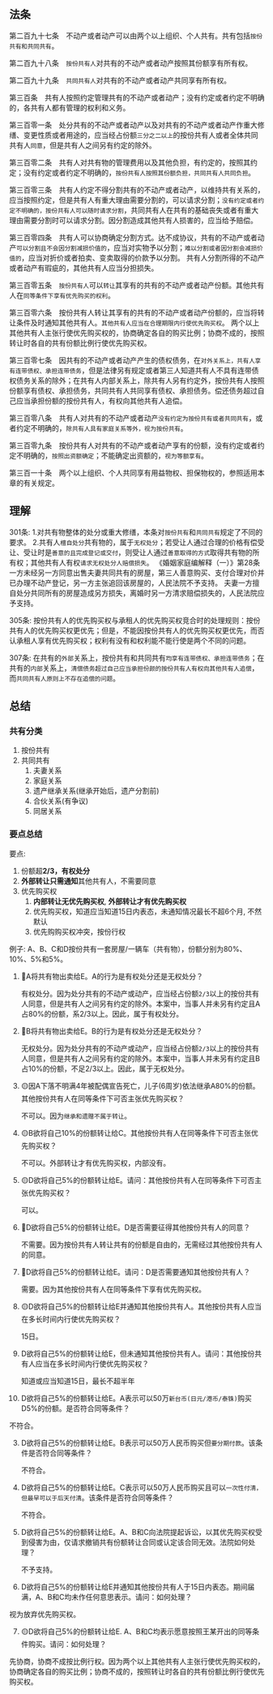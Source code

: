 ## 法条
第二百九十七条　不动产或者动产可以由两个以上组织、个人共有。共有包括`按份共有和共同共有`。

第二百九十八条　`按份共有人`对共有的不动产或者动产按照其份额享有所有权。

第二百九十九条　`共同共有人`对共有的不动产或者动产共同享有所有权。

第三百条　共有人按照约定管理共有的不动产或者动产；没有约定或者约定不明确的，各共有人都有管理的权利和义务。

第三百零一条　处分共有的不动产或者动产以及对共有的不动产或者动产作重大修缮、变更性质或者用途的，应当经占份额`三分之二以上`的按份共有人或者全体共同共有人`同意`，但是共有人之间另有约定的除外。

第三百零二条　共有人对共有物的管理费用以及其他负担，有约定的，按照其约定；没有约定或者约定不明确的，`按份共有人按照其份额负担，共同共有人共同负担`。

第三百零三条　共有人约定不得分割共有的不动产或者动产，以维持共有关系的，应当按照约定，但是共有人有重大理由需要分割的，可以请求分割；`没有约定或者约定不明确的，按份共有人可以随时请求分割`，共同共有人在共有的基础丧失或者有重大理由需要分割时可以请求分割。因分割造成其他共有人损害的，应当给予赔偿。

第三百零四条　共有人可以协商确定分割方式。达不成协议，共有的不动产或者动产`可以分割且不会因分割减损价值的`，应当对实物予以分割；`难以分割或者因分割会减损价值的`，应当对折价或者拍卖、变卖取得的价款予以分割。
共有人分割所得的不动产或者动产有瑕疵的，其他共有人应当分担损失。

第三百零五条　`按份共有人`可以`转让`其享有的共有的不动产或者动产份额。其他共有人在`同等条件下享有优先购买的权利`。

第三百零六条　按份共有人转让其享有的共有的不动产或者动产份额的，应当将转让条件及时通知其他共有人。`其他共有人应当在合理期限内行使优先购买权`。
两个以上其他共有人主张行使优先购买权的，协商确定各自的购买比例；协商不成的，按照转让时各自的共有份额比例行使优先购买权。

第三百零七条　因共有的不动产或者动产产生的债权债务，在`对外关系上，共有人享有连带债权、承担连带债务`，但是法律另有规定或者第三人知道共有人不具有连带债权债务关系的除外；在共有人内部关系上，除共有人另有约定外，按份共有人按照份额享有债权、承担债务，共同共有人共同享有债权、承担债务。偿还债务超过自己应当承担份额的按份共有人，有权向其他共有人追偿。

第三百零八条　共有人对共有的不动产或者动产`没有约定为按份共有或者共同共有`，或者约定不明确的，`除共有人具有家庭关系等外，视为按份共有`。

第三百零九条　按份共有人对共有的不动产或者动产享有的份额，没有约定或者约定不明确的，`按照出资额确定`；不能确定出资额的，`视为等额享有`。

第三百一十条　两个以上组织、个人共同享有用益物权、担保物权的，参照适用本章的有关规定。


## 理解
301条: 
1.对共有物整体的处分或重大修缮，本条对`按份共有`和`共同共有`规定了不同的要求。
2.共有人`檀自处分`共有物的，属于`无权处分`；若受让人通过合理的价格有偿受让、受让时是`善意的且完成登记或交付`，则受让人通过`善意取得的方式`取得共有物的所有权；其他共有人有权`请求无权处分人赔偿损失`。
《婚姻家庭编解释（一）》第28条一方未经另一方同意出售夫妻共同共有的房屋，第三人善意购买、支付合理对价并已办理不动产登记，另一方主张追回该房屋的，人民法院不予支持。
夫妻一方擅自处分共同所有的房屋造成另方损失，离婚时另一方清求赔偿损失的，人民法院应予支持。

305条:
按份共有人的优先购买权与承租人的优先购买权竞合时的处理规则：按份共有人的优先购买权更优先；但是，不能因按份共有人的优先购买权更优先，而否认承租人享有优先购买权；权利有没有和权利能不能行使是两个不同的问题。

307条:
在共有的`外部`关系上，按份共有和共同共有`均享有连带债权、承担连带债务`；在共有的`内部`关系上，`清偿债务超过自己应当承担份颜的按份共有人有权向其他共有人追偿`，而`共同共有人原则上不存在追偿的问题`。



## 总结
### 共有分类
1. 按份共有
2. 共同共有
    1. 夫妻关系
    2. 家庭关系
    3. 遗产继承关系(继承开始后，遗产分割前)
    4. 合伙关系(有争议)
    5. 同居关系



### 要点总结

要点:
1. 份额超**2/3，有权处分**
2. **外部转让只需通知**其他共有人，不需要同意
3. 优先购买权
   1. **内部转让无优先购买权**, **外部转让才有优先购买权**
   2. 优先购买权，知道应当知道15日内表态，未通知情况最长不超6个月, 不然默认
   3. 优先购购买权冲突，按份行权

例子:
A、B、C和D按份共有一套房屋/一辆车（共有物），份额分别为80%、10%、5%和5%。

1. 🔴A将共有物出卖给E。A的行为是有权处分还是无权处分？

   有权处分。因为处分共有的不动产或动产，应当经占份额`2/3`以上的按份共有人同意，但是共有人之间另有约定的除外。本案中，当事人并未另有约定且A占80%的份额，系2/3以上。因此，属于有权处分。

2. 🔴B将共有物出卖给E。B的行为是有权处分还是无权处分？

   无权处分。因为处分共有的不动产或动产，应当经占份额`2/3`以上的按份共有人同意，但是共有人之间另有约定的除外。本案中，当事人并未另有约定且B占10%的份额，不足2/3以上。因此，属于无权处分。

3. 🟡因A下落不明满4年被配偶宣告死亡，儿子(6周岁)依法继承A80%的份额。其他按份共有人在同等条件下可否主张优先购买权？
   
   不可以。因为`继承和遗赠不属于转让`。

4. 🟡B欲将自己10%的份额转让给C。其他按份共有人在同等条件下可否主张优先购买权？

   不可以。外部转让才有优先购买权，内部没有。

5. 🟡D欲将自己5%的份额转让给E。请问：其他按份共有人在同等条件下可否主张优先购买权？

   可以。

6. 🔴D欲将自己5%的份额转让给E。D是否需要征得其他按份共有人的同意？

   不需要。因为按份共有人转让共有的份额是自由的，无需经过其他按份共有人的同意。

7. 🔴D欲将自己5%的份额转让给E。请问：D是否需要通知其他按份共有人？

   需要。因为其他按份共有人在同等条件下享有优先购买权。


1. 🟡D欲将自己5%的份额转让给E并通知其他按份共有人。其他按份共有人应当在多长时间内行使优先购买权？

   15日。

1. D欲将自己5%的份额转让给E，但未通知其他按份共有人。请问：其他按份共有人应当在多长时间内行使优先购买权？
   
   知道或应当知道15日，最长不超半年

2.  D欲将自己5%的份额转让给E。A表示可以50万`新台币(日元/港币/泰铢)`购买D5%的份额。是否符合同等条件？
   
   不符合。

3. D欲将自己5%的份额转让给E。B表示可以50万人民币购买但`要分期付款`。该条件是否符合同等条件？

   不符合。

4. D欲将自己5%的份额转让给E。C表示可以50万人民币购买且可以`一次性付清，但最早可以于后天付清`。该条件是否符合同等条件？
   
   不符合。

5. D欲将自己5%的份额转让给E。A、B和C向法院提起诉讼，以其优先购买权受到侵害为由，仅请求撤销共有份额转让合同或认定该合同无效。法院如何处理？

   不予支持。

6.  D欲将自己5%的份额转让给E并通知其他按份共有人于15日内表态。期间届满，A、B和C均未作任何意思表示。请问：如何处理？

   视为放弃优先购买权。

7.  🟡D欲将自己5%的份额转让给E. A、B和C均表示愿意按照王某开出的同等条件购买。请问：如何处理？

   先协商，协商不成按比例行权。因为两个以上其他共有人主张行使优先购买权的，协商确定各自的购买比例；协商不成的，按照转让时各自的共有份额比例行使优先购买权。